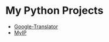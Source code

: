# My Python Projects
+ [Google-Translator](https://github.com/turdibekjumabaev/python-projects/tree/main/google_trans)
+ [MyIP](https://github.com/turdibekjumabaev/python-projects/tree/main/myip)
